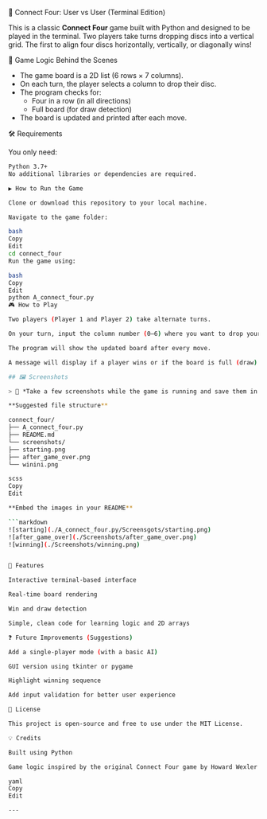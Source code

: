 🎯 Connect Four: User vs User (Terminal Edition)

This is a classic **Connect Four** game built with Python and designed to be played in the terminal. Two players take turns dropping discs into a vertical grid. The first to align four discs horizontally, vertically, or diagonally wins!

🧠 Game Logic Behind the Scenes

- The game board is a 2D list (6 rows × 7 columns).
- On each turn, the player selects a column to drop their disc.
- The program checks for:
  - Four in a row (in all directions)
  - Full board (for draw detection)
- The board is updated and printed after each move.

🛠️ Requirements

You only need:

```bash
Python 3.7+
No additional libraries or dependencies are required.

▶️ How to Run the Game

Clone or download this repository to your local machine.

Navigate to the game folder:

bash
Copy
Edit
cd connect_four
Run the game using:

bash
Copy
Edit
python A_connect_four.py
🎮 How to Play

Two players (Player 1 and Player 2) take alternate turns.

On your turn, input the column number (0–6) where you want to drop your disc.

The program will show the updated board after every move.

A message will display if a player wins or if the board is full (draw).

## 🖼️ Screenshots

> 🧩 *Take a few screenshots while the game is running and save them in the `screenshots/` folder inside your project.*

**Suggested file structure**

connect_four/
├── A_connect_four.py
├── README.md
└── screenshots/
├── starting.png
├── after_game_over.png
└── winini.png

scss
Copy
Edit

**Embed the images in your README**

```markdown
![starting](./A_connect_four.py/Screensgots/starting.png)
![after_game_over](./Screenshots/after_game_over.png)
![winning](./Screenshots/winning.png)


🚀 Features

Interactive terminal-based interface

Real-time board rendering

Win and draw detection

Simple, clean code for learning logic and 2D arrays

❓ Future Improvements (Suggestions)

Add a single-player mode (with a basic AI)

GUI version using tkinter or pygame

Highlight winning sequence

Add input validation for better user experience

📜 License

This project is open-source and free to use under the MIT License.

💡 Credits

Built using Python

Game logic inspired by the original Connect Four game by Howard Wexler and Ned Strongin

yaml
Copy
Edit

---


